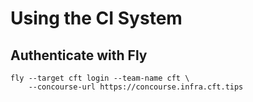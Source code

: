 # Using the CI System

## Authenticate with Fly

```
fly --target cft login --team-name cft \
    --concourse-url https://concourse.infra.cft.tips
```
